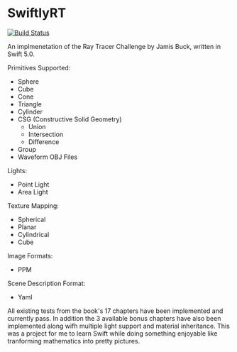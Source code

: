 # SwiftlyRT

[![Build Status](https://app.bitrise.io/app/953e7ccbd4dc092f/status.svg?token=mO7aYtMj9A5xDJsHieUHDg&branch=master)](https://app.bitrise.io/app/953e7ccbd4dc092f)

An implmenetation of the Ray Tracer Challenge by Jamis Buck, written in Swift 5.0.

Primitives Supported:
* Sphere
* Cube
* Cone
* Triangle
* Cylinder
* CSG (Constructive Solid Geometry)
  * Union
  * Intersection
  * Difference
* Group
* Waveform OBJ Files

Lights:
* Point Light
* Area Light

Texture Mapping:
* Spherical
* Planar
* Cylindrical
* Cube

Image Formats:
* PPM

Scene Description Format:
* Yaml

All existing tests from the book's 17 chapters have been implemented and currently pass. In addition the 3 available bonus chapters have also been implemented along wifh multiple light support and material inheritance. This was a project for me to learn Swift while doing something enjoyable like tranforming mathematics into pretty pictures.
